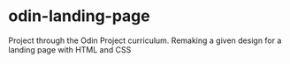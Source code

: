 # odin-landing-page
Project through the Odin Project curriculum. Remaking a given design for a landing page with HTML and CSS

